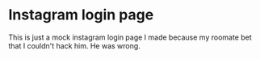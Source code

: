 # Instagram login page
This is just a mock instagram login page I made because my roomate bet that I couldn't hack him.
He was wrong.
